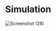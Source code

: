 # Simulation 

![Screenshot (28)](https://user-images.githubusercontent.com/98897256/157392318-60f16a9c-5e1b-4197-bbe1-add1738d6322.png)
